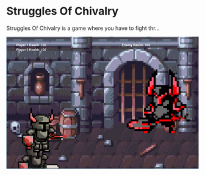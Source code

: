 <h1> Struggles Of Chivalry</h1>
<p> Struggles Of Chivalry is a game where you have to fight thr...</p>
<img src = "https://raw.githubusercontent.com/WichenKah/README/master/Screenshot%20(1).png" >

